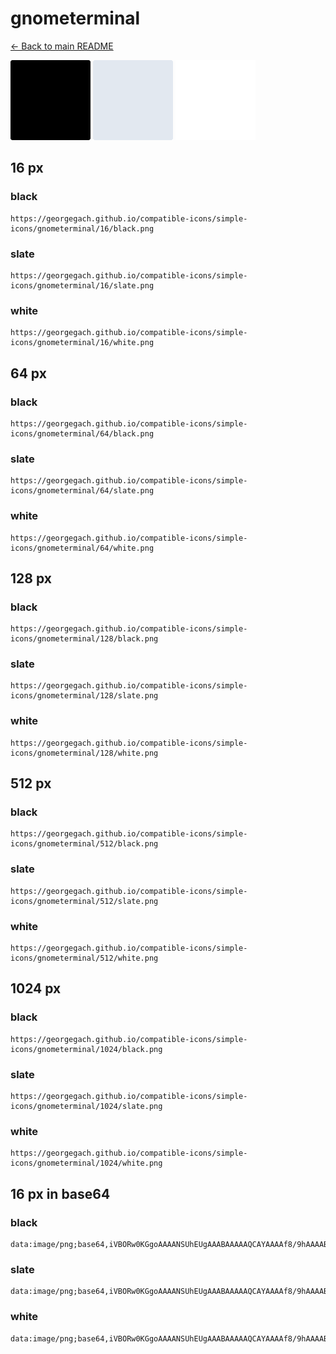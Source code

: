 # gnometerminal

[← Back to main README](../../README.md)


<img src="./128/black.png" width="128" alt="gnometerminal black icon" />
<img src="./128/slate.png" width="128" alt="gnometerminal slate icon" />
<img src="./128/white.png" width="128" alt="gnometerminal white icon" />

## 16 px

### black
```
https://georgegach.github.io/compatible-icons/simple-icons/gnometerminal/16/black.png
```

### slate
```
https://georgegach.github.io/compatible-icons/simple-icons/gnometerminal/16/slate.png
```

### white
```
https://georgegach.github.io/compatible-icons/simple-icons/gnometerminal/16/white.png
```

## 64 px

### black
```
https://georgegach.github.io/compatible-icons/simple-icons/gnometerminal/64/black.png
```

### slate
```
https://georgegach.github.io/compatible-icons/simple-icons/gnometerminal/64/slate.png
```

### white
```
https://georgegach.github.io/compatible-icons/simple-icons/gnometerminal/64/white.png
```

## 128 px

### black
```
https://georgegach.github.io/compatible-icons/simple-icons/gnometerminal/128/black.png
```

### slate
```
https://georgegach.github.io/compatible-icons/simple-icons/gnometerminal/128/slate.png
```

### white
```
https://georgegach.github.io/compatible-icons/simple-icons/gnometerminal/128/white.png
```

## 512 px

### black
```
https://georgegach.github.io/compatible-icons/simple-icons/gnometerminal/512/black.png
```

### slate
```
https://georgegach.github.io/compatible-icons/simple-icons/gnometerminal/512/slate.png
```

### white
```
https://georgegach.github.io/compatible-icons/simple-icons/gnometerminal/512/white.png
```

## 1024 px

### black
```
https://georgegach.github.io/compatible-icons/simple-icons/gnometerminal/1024/black.png
```

### slate
```
https://georgegach.github.io/compatible-icons/simple-icons/gnometerminal/1024/slate.png
```

### white
```
https://georgegach.github.io/compatible-icons/simple-icons/gnometerminal/1024/white.png
```

## 16 px in base64

### black
```
data:image/png;base64,iVBORw0KGgoAAAANSUhEUgAAABAAAAAQCAYAAAAf8/9hAAAABmJLR0QA/wD/AP+gvaeTAAAAcUlEQVQ4je3TsQrCQBCE4e+SqwwhIL7/49loJ6bQYNLk4AoL97R0yoX5Z1iYhCeyNi0JK65YguaMU0l+YMIB6UPAGbrqMO9tLpEaNSDjhf4bwIxjBFB/f4wY3zVo0h/wA0DZwg33oHfAWADNynty85w3ZxESCFZaUg4AAAAASUVORK5CYII=
```

### slate
```
data:image/png;base64,iVBORw0KGgoAAAANSUhEUgAAABAAAAAQCAYAAAAf8/9hAAAABmJLR0QA/wD/AP+gvaeTAAAAiElEQVQ4je2TuwrCUBBEz8StAhdB/P+Ps5CAFmlMoZeMTR6FjXuxdLot5uws7OgyjC8gaFONxXxHqimrHcB52awnno+gHtB3BF3BdNtINwHG3DJBttstBzADhwxgT2ACMwGntgRQMsaPBK36A34ACADjImnIGG0XrQBBwU79wVqYEDyMGuvs+gbociTttaAcoQAAAABJRU5ErkJggg==
```

### white
```
data:image/png;base64,iVBORw0KGgoAAAANSUhEUgAAABAAAAAQCAYAAAAf8/9hAAAABmJLR0QA/wD/AP+gvaeTAAAAcklEQVQ4je3TsQoCMRCE4S9eKiEIh+//eCJo6xXn4VoFUliYi6VTLsy/wy6TIuKJbJ+2FBGBO7ZOc8a5bl5xwhHpS8AFDs1gQeDWE6MFZLwwjQAWzD2A9vqlx/gpwS79AT8A1DcWXDu9BWqZhhI8DNT5De17GQXHBHt8AAAAAElFTkSuQmCC
```


